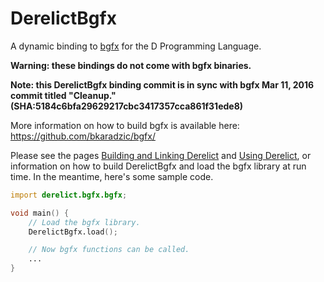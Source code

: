 DerelictBgfx
============

A dynamic binding to [bgfx](https://github.com/bkaradzic/bgfx/) for the D Programming Language.

**Warning: these bindings do not come with bgfx binaries.**

**Note: this DerelictBgfx binding commit is in sync with bgfx Mar 11, 2016 commit titled "Cleanup." (SHA:5184c6bfa29629217cbc3417357cca861f31ede8)**

More information on how to build bgfx is available here: https://github.com/bkaradzic/bgfx/

Please see the pages [Building and Linking Derelict](http://derelictorg.github.io/compiling.html) and [Using Derelict](http://derelictorg.github.io/using.html), or information on how to build DerelictBgfx and load the bgfx library at run time. In the meantime, here's some sample code.

```D
import derelict.bgfx.bgfx;

void main() {
    // Load the bgfx library.
    DerelictBgfx.load();

    // Now bgfx functions can be called.
    ...
}
```
